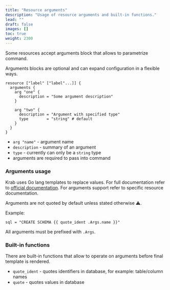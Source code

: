 ```yaml
---
title: "Resource arguments"
description: "Usage of resource arguments and built-in functions."
lead: ""
draft: false
images: []
toc: true
weight: 2300
---
```


Some resources accept arguments block that allows to parametrize command.

Arguments blocks are optional and can expand configuration in a flexible ways.

```hcl
resource ["label" ["label"...]] {
  arguments {
    arg "one" {
      description = "Some argument description"
    }

    arg "two" {
      description = "Argument with specified type"
      type        = "string" # default
    }
  }
}
```

- `arg "name"` - argument name
- `description` - summary of an argument 
- `type` - currently can only be a `string` type
- arguments are required to pass into command

### Arguments usage

Krab uses Go lang templates to replace values. For full documentation refer to [official documentation](https://pkg.go.dev/text/template).
For arguments support refer to specific resource documentation.

Arguments are not quoted by default unless stated otherwise ⚠️.

Example:

```
sql = "CREATE SCHEMA {{ quote_ident .Args.name }}"
```

All arguments must be prefixed with `.Args`.


### Built-in functions

There are built-in functions that allow to operate on arguments before final template is rendered.

- `quote_ident` - quotes identifiers in database, for example: table/column names 
- `quote` - quotes values in database

